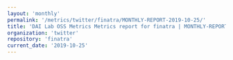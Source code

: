 ```yaml
---
layout: 'monthly'
permalink: '/metrics/twitter/finatra/MONTHLY-REPORT-2019-10-25/'
title: 'DAI Lab OSS Metrics Metrics report for finatra | MONTHLY-REPORT-2019-10-25'
organization: 'twitter'
repository: 'finatra'
current_date: '2019-10-25'
---
```

